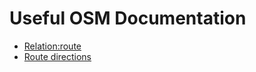 # Useful OSM Documentation

- [Relation:route](https://wiki.openstreetmap.org/wiki/Relation:route)
- [Route directions](https://wiki.openstreetmap.org/wiki/Route_directions)

